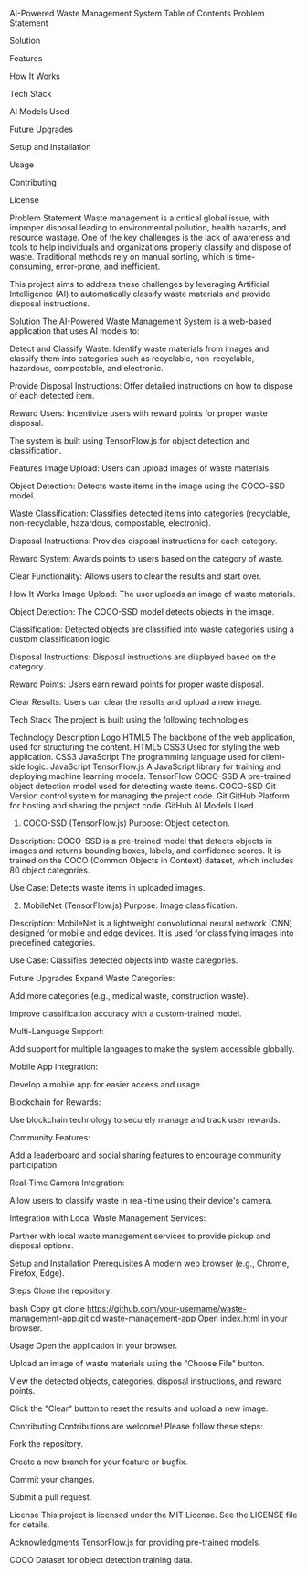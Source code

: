 AI-Powered Waste Management System
Table of Contents
Problem Statement

Solution

Features

How It Works

Tech Stack

AI Models Used

Future Upgrades

Setup and Installation

Usage

Contributing

License

Problem Statement
Waste management is a critical global issue, with improper disposal leading to environmental pollution, health hazards, and resource wastage. One of the key challenges is the lack of awareness and tools to help individuals and organizations properly classify and dispose of waste. Traditional methods rely on manual sorting, which is time-consuming, error-prone, and inefficient.

This project aims to address these challenges by leveraging Artificial Intelligence (AI) to automatically classify waste materials and provide disposal instructions.

Solution
The AI-Powered Waste Management System is a web-based application that uses AI models to:

Detect and Classify Waste: Identify waste materials from images and classify them into categories such as recyclable, non-recyclable, hazardous, compostable, and electronic.

Provide Disposal Instructions: Offer detailed instructions on how to dispose of each detected item.

Reward Users: Incentivize users with reward points for proper waste disposal.

The system is built using TensorFlow.js for object detection and classification.

Features
Image Upload: Users can upload images of waste materials.

Object Detection: Detects waste items in the image using the COCO-SSD model.

Waste Classification: Classifies detected items into categories (recyclable, non-recyclable, hazardous, compostable, electronic).

Disposal Instructions: Provides disposal instructions for each category.

Reward System: Awards points to users based on the category of waste.

Clear Functionality: Allows users to clear the results and start over.

How It Works
Image Upload: The user uploads an image of waste materials.

Object Detection: The COCO-SSD model detects objects in the image.

Classification: Detected objects are classified into waste categories using a custom classification logic.

Disposal Instructions: Disposal instructions are displayed based on the category.

Reward Points: Users earn reward points for proper waste disposal.

Clear Results: Users can clear the results and upload a new image.

Tech Stack
The project is built using the following technologies:

Technology	Description	Logo
HTML5	The backbone of the web application, used for structuring the content.	HTML5
CSS3	Used for styling the web application.	CSS3
JavaScript	The programming language used for client-side logic.	JavaScript
TensorFlow.js	A JavaScript library for training and deploying machine learning models.	TensorFlow
COCO-SSD	A pre-trained object detection model used for detecting waste items.	COCO-SSD
Git	Version control system for managing the project code.	Git
GitHub	Platform for hosting and sharing the project code.	GitHub
AI Models Used
1. COCO-SSD (TensorFlow.js)
Purpose: Object detection.

Description: COCO-SSD is a pre-trained model that detects objects in images and returns bounding boxes, labels, and confidence scores. It is trained on the COCO (Common Objects in Context) dataset, which includes 80 object categories.

Use Case: Detects waste items in uploaded images.

2. MobileNet (TensorFlow.js)
Purpose: Image classification.

Description: MobileNet is a lightweight convolutional neural network (CNN) designed for mobile and edge devices. It is used for classifying images into predefined categories.

Use Case: Classifies detected objects into waste categories.

Future Upgrades
Expand Waste Categories:

Add more categories (e.g., medical waste, construction waste).

Improve classification accuracy with a custom-trained model.

Multi-Language Support:

Add support for multiple languages to make the system accessible globally.

Mobile App Integration:

Develop a mobile app for easier access and usage.

Blockchain for Rewards:

Use blockchain technology to securely manage and track user rewards.

Community Features:

Add a leaderboard and social sharing features to encourage community participation.

Real-Time Camera Integration:

Allow users to classify waste in real-time using their device's camera.

Integration with Local Waste Management Services:

Partner with local waste management services to provide pickup and disposal options.

Setup and Installation
Prerequisites
A modern web browser (e.g., Chrome, Firefox, Edge).

Steps
Clone the repository:

bash
Copy
git clone https://github.com/your-username/waste-management-app.git
cd waste-management-app
Open index.html in your browser.

Usage
Open the application in your browser.

Upload an image of waste materials using the "Choose File" button.

View the detected objects, categories, disposal instructions, and reward points.

Click the "Clear" button to reset the results and upload a new image.

Contributing
Contributions are welcome! Please follow these steps:

Fork the repository.

Create a new branch for your feature or bugfix.

Commit your changes.

Submit a pull request.

License
This project is licensed under the MIT License. See the LICENSE file for details.

Acknowledgments
TensorFlow.js for providing pre-trained models.

COCO Dataset for object detection training data.
